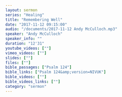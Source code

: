 ```yaml
---
layout: sermon
series: "Healing"
title: "Remembering Well"
date: "2017-11-12 09:15:00"
audio: "/documents/2017-11-12 Andy McCulloch.mp3"
speaker: "Andy McCulloch"
speaker_info: ""
duration: "12'31"
youtube_videos: [""]
vimeo_videos: [""]
slides: [""]
files: [""]
bible_passages: ["Psalm 124"]
bible_links: ["Psalm 124&amp;version=NIVUK"]
bible_videos: [""]
bible_videos_links: [""]
category: "sermon"
---
```

